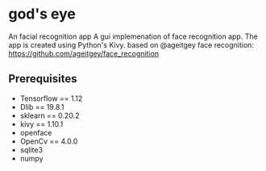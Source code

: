 # god's eye
An facial recognition app
A gui implemenation of face recognition app.
The app is created using Python's Kivy.
based on @ageitgey face recognition:
https://github.com/ageitgey/face_recognition

## Prerequisites
- Tensorflow == 1.12
- Dlib == 19.8.1
- sklearn == 0.20.2
- kivy == 1.10.1
- openface
- OpenCv == 4.0.0
- sqlite3
- numpy 

